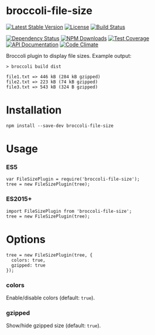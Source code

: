 broccoli-file-size
==================

[![Latest Stable Version](https://img.shields.io/npm/v/broccoli-file-size.svg)](https://www.npmjs.com/package/broccoli-file-size)
[![License](https://img.shields.io/npm/l/broccoli-file-size.svg)](https://www.npmjs.com/package/broccoli-file-size)
[![Build Status](https://img.shields.io/travis/amercier/broccoli-file-size/master.svg)](https://travis-ci.org/amercier/broccoli-file-size)

[![Dependency Status](http://img.shields.io/gemnasium/amercier/broccoli-file-size.svg)](https://gemnasium.com/amercier/broccoli-file-size)
[![NPM Downloads](https://img.shields.io/npm/dm/broccoli-file-size.svg)](https://www.npmjs.com/package/broccoli-file-size)
[![Test Coverage](https://img.shields.io/codecov/c/github/amercier/broccoli-file-size/master.svg)](https://codecov.io/github/amercier/broccoli-file-size?branch=master)
[![API Documentation](https://doc.esdoc.org/github.com/amercier/broccoli-file-size/badge.svg)](https://doc.esdoc.org/github.com/amercier/broccoli-file-size/)
[![Code Climate](https://img.shields.io/codeclimate/github/amercier/broccoli-file-size.svg)](https://codeclimate.com/github/amercier/broccoli-file-size)

Broccoli plugin to display file sizes. Example output:

    > broccoli build dist

    file1.txt => 446 kB (284 kB gzipped)
    file2.txt => 223 kB (74 kB gzipped)
    file3.txt => 543 kB (324 B gzipped)

Installation
============

    npm install --save-dev broccoli-file-size

Usage
=====

### ES5

    var FileSizePlugin = require('broccoli-file-size');
    tree = new FileSizePlugin(tree);

### ES2015+

    import FileSizePlugin from 'broccoli-file-size';
    tree = new FileSizePlugin(tree);

Options
=======

    tree = new FileSizePlugin(tree, {
      colors: true,
      gzipped: true
    });

### colors

Enable/disable colors (default: `true`).

### gzipped

Show/hide gzipped size (default: `true`).
